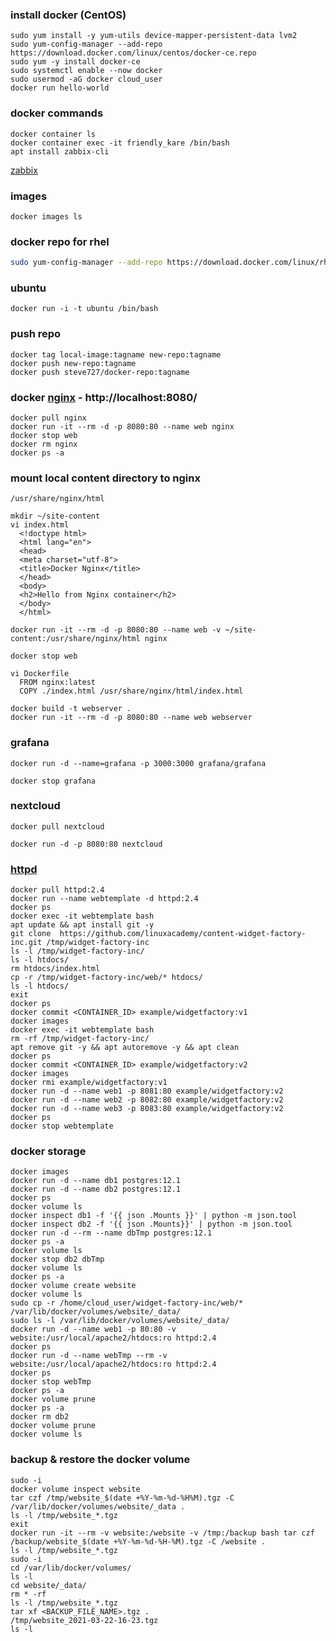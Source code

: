 ### install docker (CentOS)
```
sudo yum install -y yum-utils device-mapper-persistent-data lvm2
sudo yum-config-manager --add-repo https://download.docker.com/linux/centos/docker-ce.repo
sudo yum -y install docker-ce
sudo systemctl enable --now docker
sudo usermod -aG docker cloud_user
docker run hello-world
```
### docker commands
```
docker container ls
docker container exec -it friendly_kare /bin/bash
apt install zabbix-cli
```
[zabbix](https://www.zabbix.com/documentation/current/manual/installation/containers)

### images
`docker images ls`


### docker repo for rhel
```bash
sudo yum-config-manager --add-repo https://download.docker.com/linux/rhel/docker-ce.repo
```
### ubuntu
`docker run -i -t ubuntu /bin/bash`
    
### push repo
```
docker tag local-image:tagname new-repo:tagname
docker push new-repo:tagname
docker push steve727/docker-repo:tagname
```    
### docker [nginx](https://hub.docker.com/_/nginx) - http://localhost:8080/
```
docker pull nginx
docker run -it --rm -d -p 8080:80 --name web nginx
docker stop web
docker rm nginx
docker ps -a
```
### mount local content directory to nginx
```
/usr/share/nginx/html
    
mkdir ~/site-content
vi index.html
  <!doctype html>
  <html lang="en">
  <head>
  <meta charset="utf-8">
  <title>Docker Nginx</title>
  </head>
  <body>
  <h2>Hello from Nginx container</h2>
  </body>
  </html>
    
docker run -it --rm -d -p 8080:80 --name web -v ~/site-content:/usr/share/nginx/html nginx
    
docker stop web
    
vi Dockerfile
  FROM nginx:latest
  COPY ./index.html /usr/share/nginx/html/index.html
            
docker build -t webserver .
docker run -it --rm -d -p 8080:80 --name web webserver
``` 
### grafana
`docker run -d --name=grafana -p 3000:3000 grafana/grafana`
    
`docker stop grafana`
    
### nextcloud
`docker pull nextcloud`

`docker run -d -p 8080:80 nextcloud`
  
### [httpd](https://hub.docker.com/_/httpd)
```
docker pull httpd:2.4
docker run --name webtemplate -d httpd:2.4
docker ps    
docker exec -it webtemplate bash
apt update && apt install git -y
git clone  https://github.com/linuxacademy/content-widget-factory-inc.git /tmp/widget-factory-inc
ls -l /tmp/widget-factory-inc/
ls -l htdocs/
rm htdocs/index.html
cp -r /tmp/widget-factory-inc/web/* htdocs/
ls -l htdocs/
exit
docker ps
docker commit <CONTAINER_ID> example/widgetfactory:v1
docker images
docker exec -it webtemplate bash
rm -rf /tmp/widget-factory-inc/
apt remove git -y && apt autoremove -y && apt clean 
docker ps
docker commit <CONTAINER_ID> example/widgetfactory:v2
docker images
docker rmi example/widgetfactory:v1
docker run -d --name web1 -p 8081:80 example/widgetfactory:v2
docker run -d --name web2 -p 8082:80 example/widgetfactory:v2
docker run -d --name web3 -p 8083:80 example/widgetfactory:v2
docker ps
docker stop webtemplate
```   
### docker storage
    docker images
    docker run -d --name db1 postgres:12.1
    docker run -d --name db2 postgres:12.1
    docker ps
    docker volume ls
    docker inspect db1 -f '{{ json .Mounts }}' | python -m json.tool
    docker inspect db2 -f '{{ json .Mounts}}' | python -m json.tool
    docker run -d --rm --name dbTmp postgres:12.1    
    docker ps -a
    docker volume ls
    docker stop db2 dbTmp
    docker volume ls    
    docker ps -a
    docker volume create website
    docker volume ls
    sudo cp -r /home/cloud_user/widget-factory-inc/web/* /var/lib/docker/volumes/website/_data/    
    sudo ls -l /var/lib/docker/volumes/website/_data/
    docker run -d --name web1 -p 80:80 -v website:/usr/local/apache2/htdocs:ro httpd:2.4    
    docker ps
    docker run -d --name webTmp --rm -v website:/usr/local/apache2/htdocs:ro httpd:2.4
    docker ps
    docker stop webTmp
    docker ps -a
    docker volume prune
    docker ps -a
    docker rm db2
    docker volume prune
    docker volume ls
    
### backup & restore the docker volume
    sudo -i
    docker volume inspect website
    tar czf /tmp/website_$(date +%Y-%m-%d-%H%M).tgz -C /var/lib/docker/volumes/website/_data .
    ls -l /tmp/website_*.tgz
    exit
    docker run -it --rm -v website:/website -v /tmp:/backup bash tar czf /backup/website_$(date +%Y-%m-%d-%H-%M).tgz -C /website .
    ls -l /tmp/website_*.tgz
    sudo -i
    cd /var/lib/docker/volumes/
    ls -l
    cd website/_data/
    rm * -rf
    ls -l /tmp/website_*.tgz
    tar xf <BACKUP_FILE_NAME>.tgz .
    /tmp/website_2021-03-22-16-23.tgz
    ls -l
